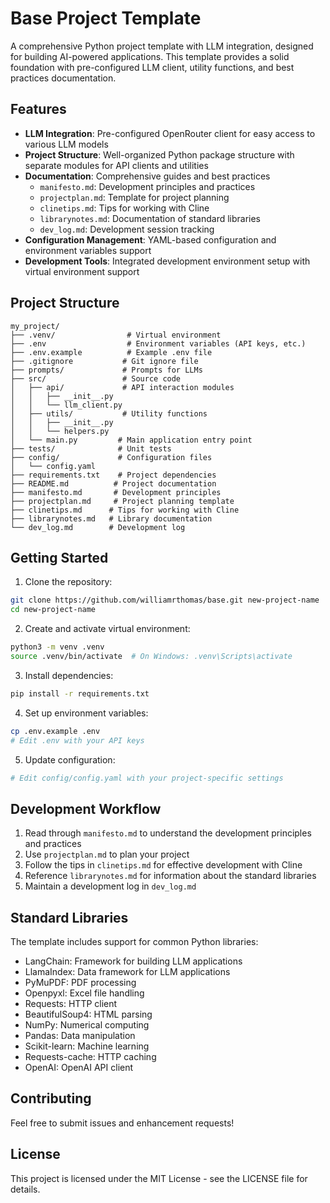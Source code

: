 # Base Project Template

A comprehensive Python project template with LLM integration, designed for building AI-powered applications. This template provides a solid foundation with pre-configured LLM client, utility functions, and best practices documentation.

## Features

- **LLM Integration**: Pre-configured OpenRouter client for easy access to various LLM models
- **Project Structure**: Well-organized Python package structure with separate modules for API clients and utilities
- **Documentation**: Comprehensive guides and best practices
  - `manifesto.md`: Development principles and practices
  - `projectplan.md`: Template for project planning
  - `clinetips.md`: Tips for working with Cline
  - `librarynotes.md`: Documentation of standard libraries
  - `dev_log.md`: Development session tracking
- **Configuration Management**: YAML-based configuration and environment variables support
- **Development Tools**: Integrated development environment setup with virtual environment support

## Project Structure

```
my_project/
├── .venv/                # Virtual environment
├── .env                  # Environment variables (API keys, etc.)
├── .env.example          # Example .env file
├── .gitignore           # Git ignore file
├── prompts/             # Prompts for LLMs
├── src/                 # Source code
│   ├── api/             # API interaction modules
│   │   ├── __init__.py
│   │   └── llm_client.py
│   ├── utils/           # Utility functions
│   │   ├── __init__.py
│   │   └── helpers.py
│   └── main.py         # Main application entry point
├── tests/              # Unit tests
├── config/             # Configuration files
│   └── config.yaml
├── requirements.txt    # Project dependencies
├── README.md          # Project documentation
├── manifesto.md       # Development principles
├── projectplan.md     # Project planning template
├── clinetips.md      # Tips for working with Cline
├── librarynotes.md   # Library documentation
└── dev_log.md        # Development log
```

## Getting Started

1. Clone the repository:
```bash
git clone https://github.com/williamrthomas/base.git new-project-name
cd new-project-name
```

2. Create and activate virtual environment:
```bash
python3 -m venv .venv
source .venv/bin/activate  # On Windows: .venv\Scripts\activate
```

3. Install dependencies:
```bash
pip install -r requirements.txt
```

4. Set up environment variables:
```bash
cp .env.example .env
# Edit .env with your API keys
```

5. Update configuration:
```bash
# Edit config/config.yaml with your project-specific settings
```

## Development Workflow

1. Read through `manifesto.md` to understand the development principles and practices
2. Use `projectplan.md` to plan your project
3. Follow the tips in `clinetips.md` for effective development with Cline
4. Reference `librarynotes.md` for information about the standard libraries
5. Maintain a development log in `dev_log.md`

## Standard Libraries

The template includes support for common Python libraries:
- LangChain: Framework for building LLM applications
- LlamaIndex: Data framework for LLM applications
- PyMuPDF: PDF processing
- Openpyxl: Excel file handling
- Requests: HTTP client
- BeautifulSoup4: HTML parsing
- NumPy: Numerical computing
- Pandas: Data manipulation
- Scikit-learn: Machine learning
- Requests-cache: HTTP caching
- OpenAI: OpenAI API client

## Contributing

Feel free to submit issues and enhancement requests!

## License

This project is licensed under the MIT License - see the LICENSE file for details.
